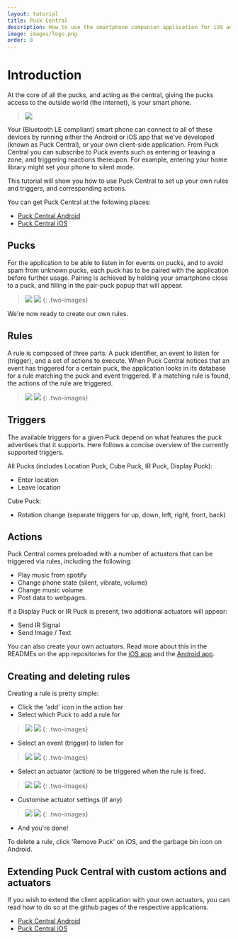 ```yaml
---
layout: tutorial
title: Puck Central
description: How to use the smartphone companion application for iOS and Android
image: images/logo.png
order: 8
---
```


# Introduction

At the core of all the pucks, and acting as the central, giving the pucks access to the outside world (the internet), is your smart phone.

> ![](../images/smartphone-apps/whiteboard_2.jpg)

Your (Bluetooth LE compliant) smart phone can connect to all of these devices by running either the Android or iOS app that we've developed (known as Puck Central), or your own client-side application.
From Puck Central you can subscribe to Puck events such as entering or leaving a zone, and triggering reactions thereupon. For example, entering your home library might set your phone to silent mode.

This tutorial will show you how to use Puck Central to set up your own rules and triggers, and corresponding actions.

You can get Puck Central at the following places:

- [Puck Central Android](https://github.com/NordicSemiconductor/puck-central-android)
- [Puck Central iOS](https://github.com/NordicSemiconductor/puck-central-ios)

## Pucks

For the application to be able to listen in for events on pucks, and to avoid spam from unknown pucks, each puck has to be paired with the application before further usage.
Pairing is achieved by holding your smartphone close to a puck, and filling in the pair-puck popup that will appear.

> ![](../images/smartphone-apps/pair_puck_ios.PNG)
> ![](../images/smartphone-apps/pair_puck_android.png)
{: .two-images}

We're now ready to create our own rules.

## Rules

A rule is composed of three parts: A puck identifier, an event to listen for (trigger), and a set of actions to execute.
When Puck Central notices that an event has triggered for a certain puck, the application looks in its database for a rule matching the puck and event triggered. If a matching rule is found, the actions of the rule are triggered.

> ![](../images/smartphone-apps/rules_overview_ios.PNG)
> ![](../images/smartphone-apps/rules_overview_android.png)
{: .two-images}

## Triggers

The available triggers for a given Puck depend on what features the puck advertises that it supports. Here follows a concise overview of the currently supported triggers.

All Pucks (includes Location Puck, Cube Puck, IR Puck, Display Puck):

- Enter location
- Leave location

Cube Puck:

- Rotation change (separate triggers for up, down, left, right, front, back)

## Actions

Puck Central comes preloaded with a number of actuators that can be triggered via rules, including the following:

- Play music from spotify
- Change phone state (silent, vibrate, volume)
- Change music volume
- Post data to webpages.

If a Display Puck or IR Puck is present, two additional actuators will appear:

- Send IR Signal
- Send Image / Text

You can also create your own actuators. Read more about this in the READMEs on the app repositories for the [iOS app](https://github.com/NordicSemiconductor/puck-central-ios) and the [Android app](https://github.com/NordicSemiconductor/puck-central-android).

## Creating and deleting rules

Creating a rule is pretty simple:

- Click the 'add' icon in the action bar
- Select which Puck to add a rule for

> ![](../images/smartphone-apps/select_puck_ios.PNG)
> ![](../images/smartphone-apps/select_puck_android.png)
{: .two-images}

- Select an event (trigger) to listen for

> ![](../images/smartphone-apps/select_trigger_ios.PNG)
> ![](../images/smartphone-apps/select_trigger_android.png)
{: .two-images}

- Select an actuator (action) to be triggered when the rule is fired.

> ![](../images/smartphone-apps/select_actuator_ios.PNG)
> ![](../images/smartphone-apps/select_actuator_android.png)
{: .two-images}

- Customise actuator settings (if any)

> ![](../images/smartphone-apps/select_actuator_settings_ios.PNG)
> ![](../images/smartphone-apps/select_actuator_settings_android.png)
{: .two-images}

- And you're done!


To delete a rule, click 'Remove Puck' on iOS, and the garbage bin icon on Android.


## Extending Puck Central with custom actions and actuators

If you wish to extend the client application with your own actuators, you can read how to do so at the github pages of the respective applications.

- [Puck Central Android](https://github.com/NordicSemiconductor/puck-central-android)
- [Puck Central iOS](https://github.com/NordicSemiconductor/puck-central-ios)
